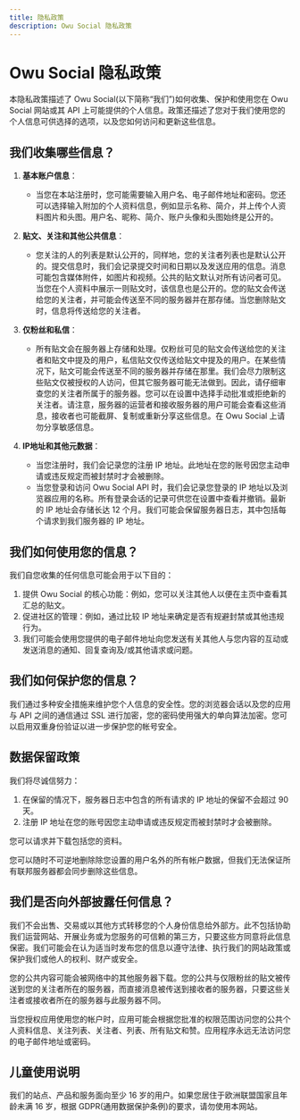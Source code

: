 ```yaml
---
title: 隐私政策
description: Owu Social 隐私政策
---
```


# Owu Social 隐私政策

本隐私政策描述了 Owu Social(以下简称“我们”)如何收集、保护和使用您在 Owu Social 网站或其 API 上可能提供的个人信息。政策还描述了您对于我们使用您的个人信息可供选择的选项，以及您如何访问和更新这些信息。

## 我们收集哪些信息？

1. **基本账户信息**：
   - 当您在本站注册时，您可能需要输入用户名、电子邮件地址和密码。您还可以选择输入附加的个人资料信息，例如显示名称、简介，并上传个人资料图片和头图。用户名、昵称、简介、账户头像和头图始终是公开的。

2. **贴文、关注和其他公共信息**：
   - 您关注的人的列表是默认公开的，同样地，您的关注者列表也是默认公开的。提交信息时，我们会记录提交时间和日期以及发送应用的信息。消息可能包含媒体附件，如图片和视频。公共的贴文默认对所有访问者可见。当您在个人资料中展示一则贴文时，该信息也是公开的。您的贴文会传送给您的关注者，并可能会传送至不同的服务器并在那存储。当您删除贴文时，信息将传送给您的关注者。

3. **仅粉丝和私信**：
   - 所有贴文会在服务器上存储和处理。仅粉丝可见的贴文会传送给您的关注者和贴文中提及的用户，私信贴文仅传送给贴文中提及的用户。在某些情况下，贴文可能会传送至不同的服务器并存储在那里。我们会尽力限制这些贴文仅被授权的人访问，但其它服务器可能无法做到。因此，请仔细审查您的关注者所属于的服务器。您可以在设置中选择手动批准或拒绝新的关注者。请注意，服务器的运营者和接收服务器的用户可能会查看这些消息，接收者也可能截屏、复制或重新分享这些信息。在 Owu Social 上请勿分享敏感信息。

4. **IP地址和其他元数据**：
   - 当您注册时，我们会记录您的注册 IP 地址。此地址在您的账号因您主动申请或违反规定而被封禁时才会被删除。
   - 当您登录和访问 Owu Social API 时，我们会记录您登录的 IP 地址以及浏览器应用的名称。所有登录会话的记录可供您在设置中查看并撤销。最新的 IP 地址会存储长达 12 个月。我们可能会保留服务器日志，其中包括每个请求到我们服务器的 IP 地址。

## 我们如何使用您的信息？

我们自您收集的任何信息可能会用于以下目的：

1. 提供 Owu Social 的核心功能：例如，您可以关注其他人以便在主页中查看其汇总的贴文。
2. 促进社区的管理：例如，通过比较 IP 地址来确定是否有规避封禁或其他违规行为。
3. 我们可能会使用您提供的电子邮件地址向您发送有关其他人与您内容的互动或发送消息的通知、回复查询及/或其他请求或问题。

## 我们如何保护您的信息？

我们通过多种安全措施来维护您个人信息的安全性。您的浏览器会话以及您的应用与 API 之间的通信通过 SSL 进行加密，您的密码使用强大的单向算法加密。您可以启用双重身份验证以进一步保护您的帐号安全。

## 数据保留政策

我们将尽诚信努力：

1. 在保留的情况下，服务器日志中包含的所有请求的 IP 地址的保留不会超过 90 天。
2. 注册 IP 地址在您的账号因您主动申请或违反规定而被封禁时才会被删除。

您可以请求并下载包括您的资料。

您可以随时不可逆地删除除您设置的用户名外的所有帐户数据，但我们无法保证所有联邦服务器都会同步删除这些信息。

## 我们是否向外部披露任何信息？

我们不会出售、交易或以其他方式转移您的个人身份信息给外部方。此不包括协助我们运营网站、开展业务或为您服务的可信赖的第三方，只要这些方同意将此信息保密。我们可能会在认为适当时发布您的信息以遵守法律、执行我们的网站政策或保护我们或他人的权利、财产或安全。

您的公共内容可能会被网络中的其他服务器下载。您的公共与仅限粉丝的贴文被传送到您的关注者所在的服务器，而直接消息被传送到接收者的服务器，只要这些关注者或接收者所在的服务器与此服务器不同。

当您授权应用使用您的帐户时，应用可能会根据您批准的权限范围访问您的公共个人资料信息、关注列表、关注者、列表、所有贴文和赞。应用程序永远无法访问您的电子邮件地址或密码。

## 儿童使用说明

我们的站点、产品和服务面向至少 16 岁的用户。如果您居住于欧洲联盟国家且年龄未满 16 岁，根据 GDPR(通用数据保护条例)的要求，请勿使用本网站。
